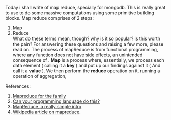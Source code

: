 Today i shall write of map reduce, specially for mongodb.
This is really great to use to do some massive computations using some primitive building blocks.
Map reduce comprises of 2 steps:
  1. Map  
  2. Reduce  
What do these terms mean, though? why is it so popular? is this worth the pain? For answering these questions and raising a few more, please read on.
The process of mapReduce is from functional programming, where any function does not have side effects, an unintended consequence of . 
**Map** is a process where, essentially, we process each data element ( calling it a **key** ) and put up our findings against it ( And call it a **value** ). 
We then perform the **reduce** operation on it, running a operation of aggregation, 

References:
1. [Mapreduce for the family](https://webofdata.wordpress.com/2012/11/05/mapreduce-for-kids/)  
2. [Can your programming language do this?](https://www.joelonsoftware.com/2006/08/01/can-your-programming-language-do-this/)  
3. [MapReduce, a really simple intro](http://ksat.me/map-reduce-a-really-simple-introduction-kloudo/)  
4. [Wikipedia article on mapreduce](https://en.wikipedia.org/wiki/MapReduce).
<!--stackedit_data:
eyJoaXN0b3J5IjpbLTE5MDY1ODAyMDQsLTE3NDI2MDkyMjksLT
EyNDI5OTAxNjZdfQ==
-->